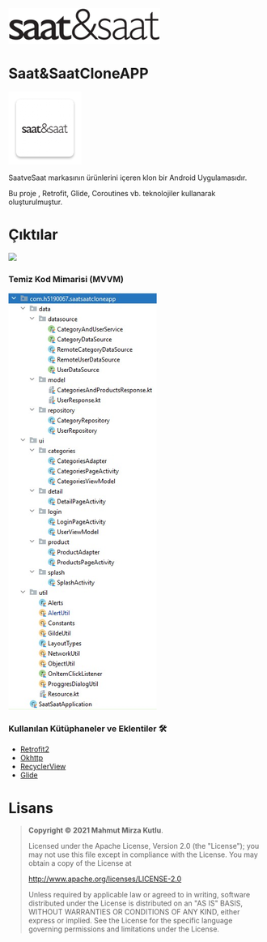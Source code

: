 ![cover](https://raw.githubusercontent.com/MirzaKutlu/SaatVeSaatClone/master/Assets/saatvesaat.png)


# Saat&SaatCloneAPP
![ic_launcher](https://raw.githubusercontent.com/MirzaKutlu/SaatVeSaatClone/master/Assets/ic_launcher.png)


SaatveSaat markasının ürünlerini içeren klon bir Android Uygulamasıdır.

Bu proje , Retrofit, Glide, Coroutines vb. teknolojiler kullanarak oluşturulmuştur.

# Çıktılar
<p>
  <img height="450" src="https://github.com/MirzaKutlu/SaatVeSaatClone/blob/master/Screens/AndroidGifSaatSaat.gif?raw=true">
</p>

### Temiz Kod Mimarisi (MVVM)
![cleansimplearch](https://raw.githubusercontent.com/MirzaKutlu/SaatVeSaatClone/master/Assets/mvvm.jpg)


### Kullanılan Kütüphaneler ve Eklentiler 🛠
* [Retrofit2](https://github.com/square/retrofit)
* [Okhttp](https://github.com/square/okhttp)
* [RecyclerView](https://developer.android.com/jetpack/androidx/releases/recyclerview)
* [Glide](https://github.com/bumptech/glide)

# Lisans
> **Copyright © 2021 Mahmut Mirza Kutlu**.
> 
> Licensed under the Apache License, Version 2.0 (the "License");
> you may not use this file except in compliance with the License.
> You may obtain a copy of the License at
> 
>    http://www.apache.org/licenses/LICENSE-2.0
> 
> Unless required by applicable law or agreed to in writing, software
> distributed under the License is distributed on an "AS IS" BASIS,
> WITHOUT WARRANTIES OR CONDITIONS OF ANY KIND, either express or implied.
> See the License for the specific language governing permissions and
> limitations under the License.
